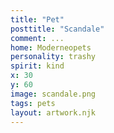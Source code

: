 ```yaml
---
title: "Pet"
posttitle: "Scandale"
comment: ...
home: Moderneopets
personality: trashy
spirit: kind
x: 30
y: 60
image: scandale.png
tags: pets
layout: artwork.njk
---
```


